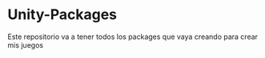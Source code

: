 # Unity-Packages
Este repositorio va a tener todos los packages que vaya creando para crear mis juegos

